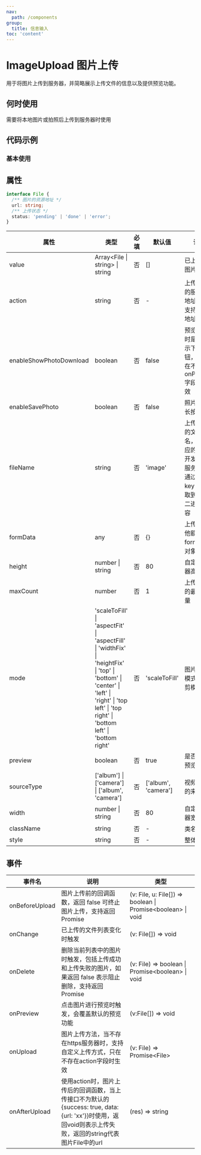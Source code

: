 ```yaml
---
nav:
  path: /components
group:
  title: 信息输入
toc: 'content'
---
```


# ImageUpload 图片上传

用于将图片上传到服务器，并简略展示上传文件的信息以及提供预览功能。

## 何时使用

需要将本地图片或拍照后上传到服务器时使用

## 代码示例
### 基本使用

<code src='../../demo/pages/ImageUpload'></code>

## 属性 
```typescript
interface File {
  /** 图片的资源地址 */
  url: string;
  /** 上传状态 */
  status: 'pending' | 'done' | 'error';
}
```

| 属性 | 类型 | 必填 | 默认值 | 说明 |
| -----|-----|-----|-----|----- |
| value | Array\<File \| string\> \| string | 否 | [] | 已上传的图片列表 |
| action | string | 否 | - | 上传图片的服务器地址，只支持https地址 |
| enableShowPhotoDownload | boolean | 否 | false | 预览图片时是否展示下载按钮，只有在不存在onPreview字段时生效 |
| enableSavePhoto | boolean | 否 | false | 照片支持长按下载 |
| fileName | string | 否 | 'image' | 上传图片的文件名，即对应的 key，开发者在服务器端通过这个 key 可以获取到图片二进制内容 |
| formData | any | 否 | {} | 上传时其他额外的 form 数据对象。 |
| height | number &verbar; string | 否 | 80 | 自定义容器高度 |
| maxCount | number | 否 | 1 | 上传图片的最大数量 |
| mode | 'scaleToFill' &verbar; 'aspectFit' &verbar; 'aspectFill' &verbar; 'widthFix' &verbar; 'heightFix' &verbar; 'top' &verbar; 'bottom' &verbar; 'center' &verbar; 'left' &verbar; 'right' &verbar; 'top left' &verbar; 'top right' &verbar; 'bottom left' &verbar; 'bottom right' | 否 | 'scaleToFill' | 图片缩放模式和裁剪模式 |
| preview | boolean | 否 | true | 是否支持预览 |
| sourceType | ['album'] &verbar; ['camera'] &verbar; ['album', 'camera'] | 否 | ['album', 'camera'] | 视频选择的来源 |
| width | number &verbar; string | 否 | 80 | 自定义容器宽度 |
| className | string | 否 | - | 类名 |
| style | string | 否 | - | 整体样式 |

## 事件 


| 事件名 | 说明 | 类型 |
| -----|-----|----- |
| onBeforeUpload | 图片上传前的回调函数，返回 false 可终止图片上传，支持返回 Promise | (v: File, u: File[]) => boolean &verbar; Promise\<boolean\> &verbar; void |
| onChange | 已上传的文件列表变化时触发 | (v: File[]) => void |
| onDelete | 删除当前列表中的图片时触发，包括上传成功和上传失败的图片，如果返回 false 表示阻止删除，支持返回 Promise | (v: File) => boolean &verbar; Promise\<boolean\> &verbar; void |
| onPreview | 点击图片进行预览时触发，会覆盖默认的预览功能 | (v:File[]) => void |
| onUpload | 图片上传方法，当不存在https服务器时，支持自定义上传方式，只在不存在action字段时生效 | (v: File) => Promise\<File\> |
| onAfterUpload | 使用action时，图片上传后的回调函数，当上传接口不为默认的{success: true, data: {url: 'xx'}}时使用，返回void则表示上传失败，返回的string代表图片File中的url | (res) => string |
